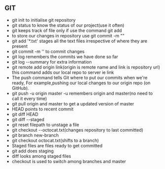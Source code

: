 ## GIT
* git init to initialise git repository
* git status to know the status of our project(use it often)
* git keeps track of file only if use the command git add
* to store our changes in repository use git commit -m ""
* git add '*.txt' stages all the text files irrespective of where they are present
* git commit -m '' to commit changes
* git log remembers the commits we have done so far
* git log --summary for extra information
* git remote add origin link(origin is remote name and link is repository url) this command adds our local repo to server ie link
* The push command tells Git where to put our commits when we're ready, For example,pushing our local changes to our origin repo (on GitHub).
* git push -u origin master -u remembers origin and master(no need to call it every time)
* git pull origin and master to get a updated version of master
* HEAD points to recent commit
* git diff HEAD
* git diff --staged
* git reset filepath to unstage a file
* git checkout --octocat.txt(changes repository to last committed)
* git branch new-branch
* git checkout octocat.txt(shifts to a branch)
* Staged files are files ready to get committed
* git add does staging
* diff looks among staged files
* checkout is used to switch among branches and master

